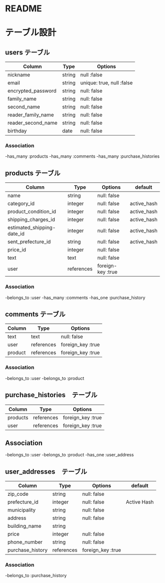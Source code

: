 # README

# テーブル設計

## users テーブル

| Column             | Type   | Options                   |
| ------------------ | ------ | ------------------------  |
| nickname           | string | null :false               |
| email              | string | unique: true, null :false |
| encrypted_password | string | null: false               |
| family_name        | string | null: false               |
| second_name        | string | null: false               |
| reader_family_name | string | null: false               |
| reader_second_name | string | null: false               |
| birthday           | date   | null: false               |


### Association

-has_many :products
-has_many :comments
-has_many :purchase_histories

## products テーブル

| Column                     | Type      | Options           | default     |
| -------------------------- | --------- | ----------------- |-------------|
| name                       | string    | null: false       |             |
| category_id                | integer   | null: false       | active_hash |
| product_condition_id       | integer   | null: false       | active_hash |
| shipping_charges_id        | integer   | null: false       | active_hash |
| estimated_shipping-date_id | integer   | null: false       | active_hash |
| sent_prefecture_id         | string    | null: false       | active_hash |
| price_id                   | integer   | null: false       |             |
| text                       | text      | null: false       |             |
| user                       | references| foreign-key :true |             |

### Association

-belongs_to :user
-has_many   :comments
-has_one    :purchase_history


## comments テーブル

| Column      | Type       | Options           |
| ----------- | ---------- | ----------------- |
| text        | text       | null: false       |
| user        | references | foreign_key :true |
| product     | references | foreign_key :true |

### Association

-belongs_to :user
-belongs_to :product

##  purchase_histories　テーブル　

| Column      | Type        | Options              |
| ----------- | ----------- | -------------------- |
| products    | references  | foreign_key :true    |
| user        | references  | foreign_key :true    |

## Association

-belongs_to :user
-belongs_to :product
-has_one    :user_address

## user_addresses　テーブル

| Column                  | Type       | Options             | default
| ----------------------- | ---------  | --------------------| ----------
| zip_code                | string     | null: false         |
| prefecture_id           | integer    | null: false         | Active Hash
| municipality            | string     | null: false         |
| address                 | string     | null: false         |
| building_name           | string     |                     |
| price                   | integer    | null: false         |
| phone_number            | string     | null: false         |
| purchase_history        |references  | foreign_key :true   |

### Association

-belongs_to    :purchase_history